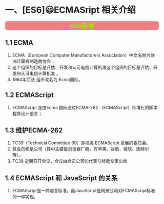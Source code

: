 # 一、[ES6]:smiley:ECMASript 相关介绍

<div style=" font-size: 20px;color: #7CFC00 ;background-color: #F08080;font-weight: bold;border-radius: 8px;border-width: 5px;text-align: center">ES6新增</div>

## 1.1 ECMA

1. ECMA（European Computer Manufacturers Association）中文名称为欧洲计算机制造商协会 ，
2. 这个组织的目标是评估、开发和认可电信计算机准这个组织的目标是评估、开发和认可电信计算机准 。
3. 1994年后该 组织改名为 Ecma国际。

## 1.2 ECMAScript

1. ECMAScript 是由Ecma 国际通过ECMA-262 （ECMAScript）标准化的脚本程序设计语言；

## 1.3 维护ECMA-262

1. TC39（Technical Committee 39）是推进 ECMAScript 发展的委员会。
2. 其会员都是公司（其中主要是浏览器厂商，有苹果、谷歌、微软、因特尔等）。
3. TC39 定期召开会议，会议由会员公司的代表与特邀专家出席

## 1.4 **ECMAScript 和 JavaScript 的关系**

1. ECMAScript是一种语言标准，而JavaScript是网景公司对ECMAScript标准的一种实现。

   